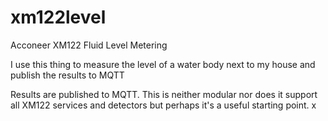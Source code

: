 # xm122level
Acconeer XM122 Fluid Level Metering

I use this thing to measure the level of a water body next to my house and publish the results to MQTT

Results are published to MQTT.
This is neither modular nor does it support all XM122 services and detectors but perhaps it's a useful starting point.
x   